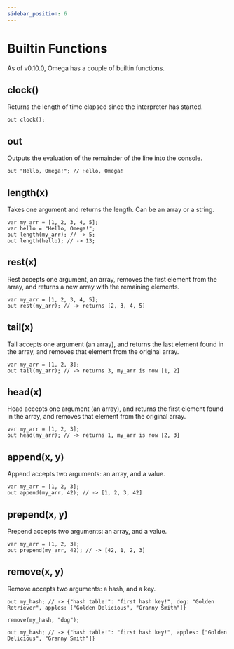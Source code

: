```yaml
---
sidebar_position: 6
---
```


# Builtin Functions

As of v0.10.0, Omega has a couple of builtin functions.

## clock()

Returns the length of time elapsed since the interpreter has started.

```omega
out clock();
```

## out

Outputs the evaluation of the remainder of the line into the console.

```omega
out "Hello, Omega!"; // Hello, Omega!
```

## length(x)

Takes one argument and returns the length. Can be an array or a string.

```omega
var my_arr = [1, 2, 3, 4, 5];
var hello = "Hello, Omega!";
out length(my_arr); // -> 5;
out length(hello); // -> 13;
```

## rest(x)
Rest accepts one argument, an array, removes the first element from the array, and returns a new array with the remaining elements.

```omega
var my_arr = [1, 2, 3, 4, 5];
out rest(my_arr); // -> returns [2, 3, 4, 5]
```

## tail(x)
Tail accepts one argument (an array), and returns the last element found in the array, and removes that element from the original array.

```omega
var my_arr = [1, 2, 3];
out tail(my_arr); // -> returns 3, my_arr is now [1, 2]
```

## head(x)
Head accepts one argument (an array), and returns the first element found in the array, and removes that element from the original array.

```omega
var my_arr = [1, 2, 3];
out head(my_arr); // -> returns 1, my_arr is now [2, 3]
```

## append(x, y)
Append accepts two arguments: an array, and a value.

```omega
var my_arr = [1, 2, 3];
out append(my_arr, 42); // -> [1, 2, 3, 42]
```

## prepend(x, y)

Prepend accepts two arguments: an array, and a value.

```omega
var my_arr = [1, 2, 3];
out prepend(my_arr, 42); // -> [42, 1, 2, 3]
```

## remove(x, y)

Remove accepts two arguments: a hash, and a key.

```omega
out my_hash; // -> {"hash table!": "first hash key!", dog: "Golden Retriever", apples: ["Golden Delicious", "Granny Smith"]}

remove(my_hash, "dog");

out my_hash; // -> {"hash table!": "first hash key!", apples: ["Golden Delicious", "Granny Smith"]}
```

